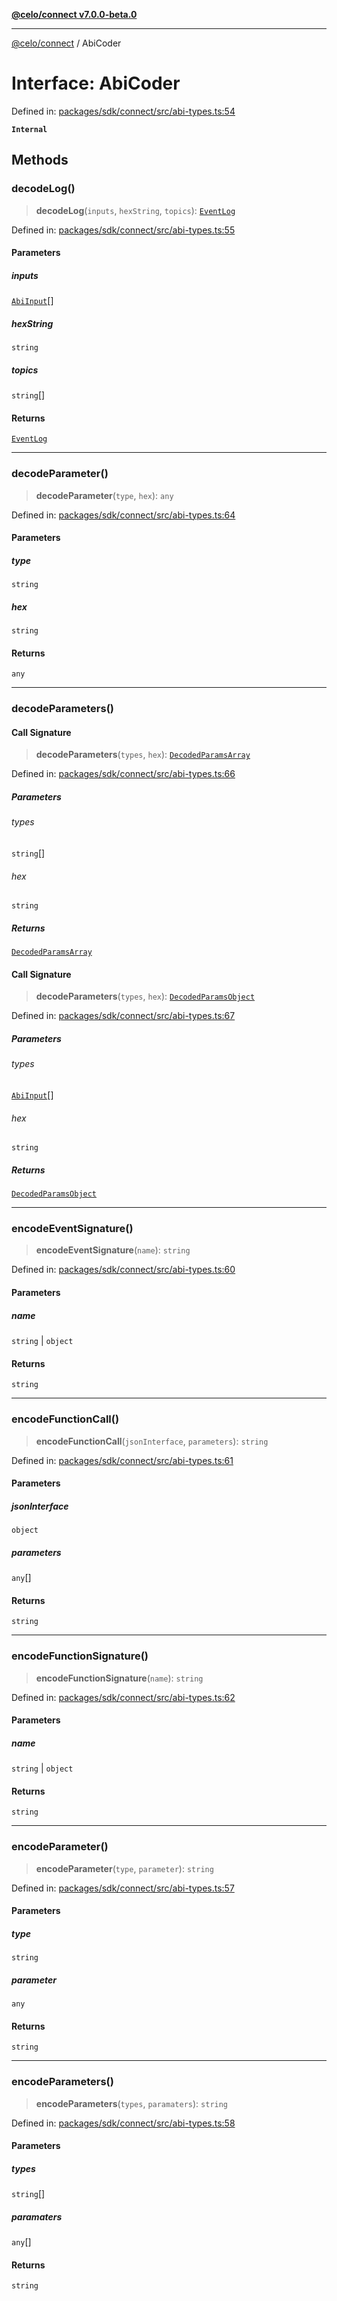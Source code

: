 [**@celo/connect v7.0.0-beta.0**](../README.md)

***

[@celo/connect](../globals.md) / AbiCoder

# Interface: AbiCoder

Defined in: [packages/sdk/connect/src/abi-types.ts:54](https://github.com/celo-org/developer-tooling/blob/master/packages/sdk/connect/src/abi-types.ts#L54)

**`Internal`**

## Methods

### decodeLog()

> **decodeLog**(`inputs`, `hexString`, `topics`): [`EventLog`](EventLog.md)

Defined in: [packages/sdk/connect/src/abi-types.ts:55](https://github.com/celo-org/developer-tooling/blob/master/packages/sdk/connect/src/abi-types.ts#L55)

#### Parameters

##### inputs

[`AbiInput`](AbiInput.md)[]

##### hexString

`string`

##### topics

`string`[]

#### Returns

[`EventLog`](EventLog.md)

***

### decodeParameter()

> **decodeParameter**(`type`, `hex`): `any`

Defined in: [packages/sdk/connect/src/abi-types.ts:64](https://github.com/celo-org/developer-tooling/blob/master/packages/sdk/connect/src/abi-types.ts#L64)

#### Parameters

##### type

`string`

##### hex

`string`

#### Returns

`any`

***

### decodeParameters()

#### Call Signature

> **decodeParameters**(`types`, `hex`): [`DecodedParamsArray`](DecodedParamsArray.md)

Defined in: [packages/sdk/connect/src/abi-types.ts:66](https://github.com/celo-org/developer-tooling/blob/master/packages/sdk/connect/src/abi-types.ts#L66)

##### Parameters

###### types

`string`[]

###### hex

`string`

##### Returns

[`DecodedParamsArray`](DecodedParamsArray.md)

#### Call Signature

> **decodeParameters**(`types`, `hex`): [`DecodedParamsObject`](DecodedParamsObject.md)

Defined in: [packages/sdk/connect/src/abi-types.ts:67](https://github.com/celo-org/developer-tooling/blob/master/packages/sdk/connect/src/abi-types.ts#L67)

##### Parameters

###### types

[`AbiInput`](AbiInput.md)[]

###### hex

`string`

##### Returns

[`DecodedParamsObject`](DecodedParamsObject.md)

***

### encodeEventSignature()

> **encodeEventSignature**(`name`): `string`

Defined in: [packages/sdk/connect/src/abi-types.ts:60](https://github.com/celo-org/developer-tooling/blob/master/packages/sdk/connect/src/abi-types.ts#L60)

#### Parameters

##### name

`string` | `object`

#### Returns

`string`

***

### encodeFunctionCall()

> **encodeFunctionCall**(`jsonInterface`, `parameters`): `string`

Defined in: [packages/sdk/connect/src/abi-types.ts:61](https://github.com/celo-org/developer-tooling/blob/master/packages/sdk/connect/src/abi-types.ts#L61)

#### Parameters

##### jsonInterface

`object`

##### parameters

`any`[]

#### Returns

`string`

***

### encodeFunctionSignature()

> **encodeFunctionSignature**(`name`): `string`

Defined in: [packages/sdk/connect/src/abi-types.ts:62](https://github.com/celo-org/developer-tooling/blob/master/packages/sdk/connect/src/abi-types.ts#L62)

#### Parameters

##### name

`string` | `object`

#### Returns

`string`

***

### encodeParameter()

> **encodeParameter**(`type`, `parameter`): `string`

Defined in: [packages/sdk/connect/src/abi-types.ts:57](https://github.com/celo-org/developer-tooling/blob/master/packages/sdk/connect/src/abi-types.ts#L57)

#### Parameters

##### type

`string`

##### parameter

`any`

#### Returns

`string`

***

### encodeParameters()

> **encodeParameters**(`types`, `paramaters`): `string`

Defined in: [packages/sdk/connect/src/abi-types.ts:58](https://github.com/celo-org/developer-tooling/blob/master/packages/sdk/connect/src/abi-types.ts#L58)

#### Parameters

##### types

`string`[]

##### paramaters

`any`[]

#### Returns

`string`
